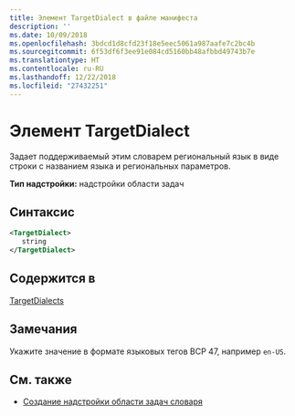 ```yaml
---
title: Элемент TargetDialect в файле манифеста
description: ''
ms.date: 10/09/2018
ms.openlocfilehash: 3bdcd1d8cfd23f18e5eec5061a987aafe7c2bc4b
ms.sourcegitcommit: 6f53df6f3ee91e084cd5160bb48afbbd49743b7e
ms.translationtype: HT
ms.contentlocale: ru-RU
ms.lasthandoff: 12/22/2018
ms.locfileid: "27432251"
---
```

# <a name="targetdialect-element"></a>Элемент TargetDialect

Задает поддерживаемый этим словарем региональный язык в виде строки с названием языка и региональных параметров.

**Тип надстройки:** надстройки области задач

## <a name="syntax"></a>Синтаксис

```XML
<TargetDialect>
   string 
</TargetDialect>
```

## <a name="contained-in"></a>Содержится в

[TargetDialects](targetdialects.md)

## <a name="remarks"></a>Замечания

Укажите значение в формате языковых тегов BCP 47, например `en-US`.

## <a name="see-also"></a>См. также

- [Создание надстройки области задач словаря](https://docs.microsoft.com/office/dev/add-ins/word/dictionary-task-pane-add-ins)
    
